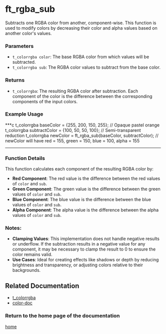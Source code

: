 # ft_rgba_sub
Subtracts one RGBA color from another, component-wise. This function is used to modify colors by decreasing their color and alpha values based on another color's values.

### Parameters
- `t_colorrgba color`: The base RGBA color from which values will be subtracted.
- `t_colorrgba sub`: The RGBA color values to subtract from the base color.

### Returns
- `t_colorrgba`: The resulting RGBA color after subtraction. Each component of the color is the difference between the corresponding components of the input colors.

### Example Usage
***c
t_colorrgba baseColor = {255, 200, 150, 255};  // Opaque pastel orange
t_colorrgba subtractColor = {100, 50, 50, 100}; // Semi-transparent reduction
t_colorrgba newColor = ft_rgba_sub(baseColor, subtractColor);
// newColor will have red = 155, green = 150, blue = 100, alpha = 155
***

### Function Details
This function calculates each component of the resulting RGBA color by:
- **Red Component**: The red value is the difference between the red values of `color` and `sub`.
- **Green Component**: The green value is the difference between the green values of `color` and `sub`.
- **Blue Component**: The blue value is the difference between the blue values of `color` and `sub`.
- **Alpha Component**: The alpha value is the difference between the alpha values of `color` and `sub`.

### Notes:
- **Clamping Values**: This implementation does not handle negative results or underflow. If the subtraction results in a negative value for any component, it may be necessary to clamp the result to 0 to ensure the color remains valid.
- **Use Cases**: Ideal for creating effects like shadows or depth by reducing brightness and transparency, or adjusting colors relative to their backgrounds.

## Related Documentation
- [t_colorrgba](./t_colorrgba.md)
- [color-doc](../color-doc.md)

### Return to the home page of the documentation
[home](../../home.md)
